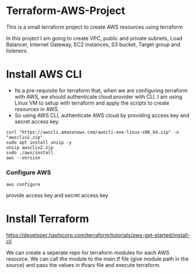 # Terraform-AWS-Project
This is a small terraform project to create AWS resources using terraform 

In this project I am going to create VPC, public and private subnets, Load Balancer, Internet Gateway, EC2 instances, S3 bucket, Target group and listeners. 

# Install AWS CLI

* Its a pre-requisite for terraform that, when we are configuring terraform with AWS, we should authenticate cloud provider with CLI. I am using Linux VM to setup with terraform and apply the scripts to create resources in AWS.
* So using AWS CLI, authenticate AWS cloud by providing access key and secret access key.
```
curl "https://awscli.amazonaws.com/awscli-exe-linux-x86_64.zip" -o "awscliv2.zip"
sudo apt install unzip -y
unzip awscliv2.zip
sudo ./aws/install
aws --version
```

### Configure AWS
```
aws configure
```
provide access key and secret access key

# Install Terraform

https://developer.hashicorp.com/terraform/tutorials/aws-get-started/install-cli

We can create a seperate repo for terraform modules for each AWS resource. We can call the module to the main.tf file (give module path in the source) and pass the values in tfvars file and execute terraform.









